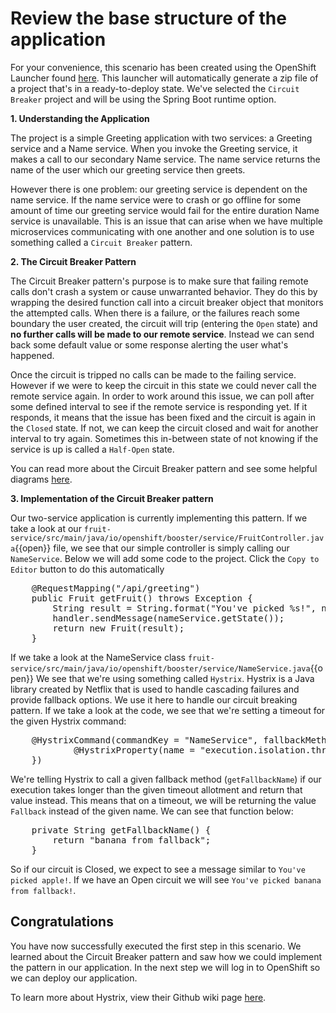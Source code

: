 # Review the base structure of the application

For your convenience, this scenario has been created using the OpenShift Launcher found [here](https://launch.openshift.io/launch/filtered-wizard/all). This launcher will automatically generate a zip file of a project that's in a ready-to-deploy state. We've selected the `Circuit Breaker` project and will be using the Spring Boot runtime option.

**1. Understanding the Application**

The project is a simple Greeting application with two services: a Greeting service and a Name service. When you invoke the Greeting service, it makes a call to our secondary Name service. The name service returns the name of the user which our greeting service then greets.

However there is one problem: our greeting service is dependent on the name service. If the name service were to crash or go offline for some amount of time our greeting service would fail for the entire duration Name service is unavailable. This is an issue that can arise when we have multiple microservices communicating with one another and one solution is to use something called a `Circuit Breaker` pattern.

**2. The Circuit Breaker Pattern**

The Circuit Breaker pattern's purpose is to make sure that failing remote calls don't crash a system or cause unwarranted behavior. They do this by wrapping the desired function call into a circuit breaker object that monitors the attempted calls. When there is a failure, or the failures reach some boundary the user created, the circuit will trip (entering the `Open` state) and **no further calls will be made to our remote service**. Instead we can send back some default value or some response alerting the user what's happened.

Once the circuit is tripped no calls can be made to the failing service. However if we were to keep the circuit in this state we could never call the remote service again. In order to work around this issue, we can poll after some defined interval to see if the remote service is responding yet. If it responds, it means that the issue has been fixed and the circuit is again in the `Closed` state. If not, we can keep the circuit closed and wait for another interval to try again. Sometimes this in-between state of not knowing if the service is up is called a `Half-Open` state.

You can read more about the Circuit Breaker pattern and see some helpful diagrams [here](https://martinfowler.com/bliki/CircuitBreaker.html).

**3. Implementation of the Circuit Breaker pattern**

Our two-service application is currently implementing this pattern. If we take a look at our ``fruit-service/src/main/java/io/openshift/booster/service/FruitController.java``{{open}} file, we see that our simple controller is simply calling our `NameService`. Below we will add some code to the project. Click the `Copy to Editor` button to do this automatically


<pre class="file" data-filename="fruit-service/src/main/java/io/openshift/booster/service/FruitController.java" data-target="insert" data-marker="// TODO Call name service here">
    @RequestMapping("/api/greeting")
    public Fruit getFruit() throws Exception {
        String result = String.format("You've picked %s!", nameService.getName());
        handler.sendMessage(nameService.getState());
        return new Fruit(result);
    }
</pre>

If we take a look at the NameService class ``fruit-service/src/main/java/io/openshift/booster/service/NameService.java``{{open}} We see that we're using something called `Hystrix`. Hystrix is a Java library created by Netflix that is used to handle cascading failures and provide fallback options. We use it here to handle our circuit breaking pattern. If we take a look at the code, we see that we're setting a timeout for the given Hystrix command:



<pre class="file" data-filename="fruit-service/src/main/java/io/openshift/booster/service/NameService.java" data-target="insert" data-marker="// TODO Add Hystrix command here">
    @HystrixCommand(commandKey = "NameService", fallbackMethod = "getFallbackName", commandProperties = {
            @HystrixProperty(name = "execution.isolation.thread.timeoutInMilliseconds", value = "1000")
    })
</pre>

We're telling Hystrix to call a given fallback method (`getFallbackName`) if our execution takes longer than the given timeout allotment and return that value instead. This means that on a timeout, we will be returning the value `Fallback` instead of the given name. We can see that function below:


<pre class="file" data-filename="fruit-service/src/main/java/io/openshift/booster/service/NameService.java" data-target="insert" data-marker="// TODO Add fallback method here">
    private String getFallbackName() {
        return "banana from fallback";
    }
</pre>

So if our circuit is Closed, we expect to see a message similar to `You've picked apple!`. If we have an Open circuit we will see `You've picked banana from fallback!`.

## Congratulations

You have now successfully executed the first step in this scenario. We learned about the Circuit Breaker pattern and saw how we could implement the pattern in our application. In the next step we will log in to OpenShift so we can deploy our application. 

To learn more about Hystrix, view their Github wiki page [here](https://github.com/Netflix/Hystrix/wiki).